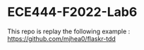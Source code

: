 # ECE444-F2022-Lab6

This repo is replay 
the following example : https://github.com/mjhea0/flaskr-tdd 
